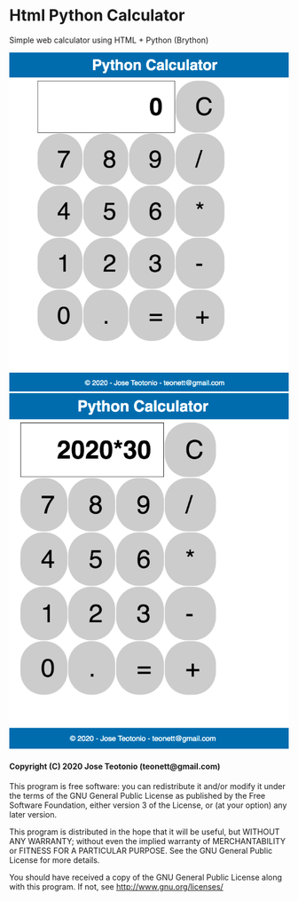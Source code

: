 # Html Python Calculator
Simple web calculator using HTML + Python (Brython)

<img src="https://github.com/teonett/Html-Python-Calculator/blob/master/img/Calculator001.png">

<img src="https://github.com/teonett/Html-Python-Calculator/blob/master/img/Calculator002.png">

<h4>Copyright (C) 2020 Jose Teotonio (teonett@gmail.com)</h4>
<p>
This program is free software: you can redistribute it and/or modify it under the terms of the GNU General Public License as published by
the Free Software Foundation, either version 3 of the License, or (at your option) any later version.

This program is distributed in the hope that it will be useful, but WITHOUT ANY WARRANTY; without even the implied warranty of
MERCHANTABILITY or FITNESS FOR A PARTICULAR PURPOSE.  See the GNU General Public License for more details.

You should have received a copy of the GNU General Public License along with this program.  If not, see <http://www.gnu.org/licenses/>
</p>
